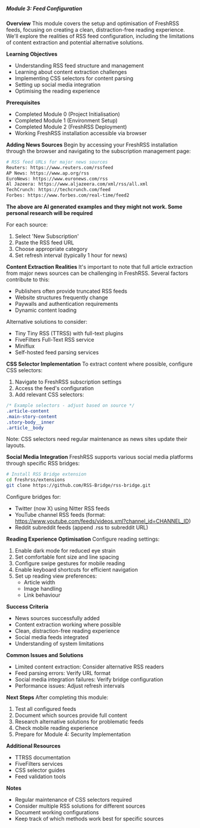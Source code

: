 ##### Module 3: Feed Configuration

**Overview**
This module covers the setup and optimisation of FreshRSS feeds, focusing on creating a clean, distraction-free reading experience. We'll explore the realities of RSS feed configuration, including the limitations of content extraction and potential alternative solutions.

**Learning Objectives**
- Understanding RSS feed structure and management
- Learning about content extraction challenges
- Implementing CSS selectors for content parsing
- Setting up social media integration
- Optimising the reading experience

**Prerequisites**
- Completed Module 0 (Project Initialisation)
- Completed Module 1 (Environment Setup)
- Completed Module 2 (FreshRSS Deployment)
- Working FreshRSS installation accessible via browser

**Adding News Sources**
Begin by accessing your FreshRSS installation through the browser and navigating to the subscription management page:

```bash
# RSS feed URLs for major news sources
Reuters: https://www.reuters.com/rssfeed
AP News: https://www.ap.org/rss
EuroNews: https://www.euronews.com/rss
Al Jazeera: https://www.aljazeera.com/xml/rss/all.xml
TechCrunch: https://techcrunch.com/feed
Forbes: https://www.forbes.com/real-time/feed2
```
**The above are AI generated examples and they might not work. Some personal research will be required**

For each source:
1. Select 'New Subscription'
2. Paste the RSS feed URL
3. Choose appropriate category
4. Set refresh interval (typically 1 hour for news)

**Content Extraction Realities**
It's important to note that full article extraction from major news sources can be challenging in FreshRSS. Several factors contribute to this:
- Publishers often provide truncated RSS feeds
- Website structures frequently change
- Paywalls and authentication requirements
- Dynamic content loading

Alternative solutions to consider:
- Tiny Tiny RSS (TTRSS) with full-text plugins
- FiveFilters Full-Text RSS service
- Miniflux
- Self-hosted feed parsing services

**CSS Selector Implementation**
To extract content where possible, configure CSS selectors:
1. Navigate to FreshRSS subscription settings
2. Access the feed's configuration
3. Add relevant CSS selectors:
```css
/* Example selectors - adjust based on source */
.article-content
.main-story-content
.story-body__inner
.article__body
```

Note: CSS selectors need regular maintenance as news sites update their layouts.

**Social Media Integration**
FreshRSS supports various social media platforms through specific RSS bridges:

```bash
# Install RSS Bridge extension
cd freshrss/extensions
git clone https://github.com/RSS-Bridge/rss-bridge.git
```

Configure bridges for:
- Twitter (now X) using Nitter RSS feeds
- YouTube channel RSS feeds (format: https://www.youtube.com/feeds/videos.xml?channel_id=CHANNEL_ID)
- Reddit subreddit feeds (append .rss to subreddit URL)

**Reading Experience Optimisation**
Configure reading settings:
1. Enable dark mode for reduced eye strain
2. Set comfortable font size and line spacing
3. Configure swipe gestures for mobile reading
4. Enable keyboard shortcuts for efficient navigation
5. Set up reading view preferences:
   - Article width
   - Image handling
   - Link behaviour

**Success Criteria**
- News sources successfully added
- Content extraction working where possible
- Clean, distraction-free reading experience
- Social media feeds integrated
- Understanding of system limitations

**Common Issues and Solutions**
- Limited content extraction: Consider alternative RSS readers
- Feed parsing errors: Verify URL format
- Social media integration failures: Verify bridge configuration
- Performance issues: Adjust refresh intervals

**Next Steps**
After completing this module:
1. Test all configured feeds
2. Document which sources provide full content
3. Research alternative solutions for problematic feeds
4. Check mobile reading experience
5. Prepare for Module 4: Security Implementation

**Additional Resources**
- TTRSS documentation
- FiveFilters services
- CSS selector guides
- Feed validation tools

**Notes**
- Regular maintenance of CSS selectors required
- Consider multiple RSS solutions for different sources
- Document working configurations
- Keep track of which methods work best for specific sources
